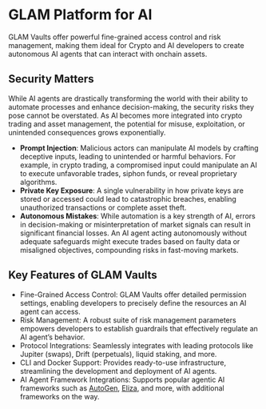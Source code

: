 # GLAM Platform for AI

GLAM Vaults offer powerful fine-grained access control and risk management, making them ideal for Crypto and AI developers to create autonomous AI agents that can interact with onchain assets.&#x20;

## Security Matters

While AI agents are drastically transforming the world with their ability to automate processes and enhance decision-making, the security risks they pose cannot be overstated. As AI becomes more integrated into crypto trading and asset management, the potential for misuse, exploitation, or unintended consequences grows exponentially.

* **Prompt Injection**: Malicious actors can manipulate AI models by crafting deceptive inputs, leading to unintended or harmful behaviors. For example, in crypto trading, a compromised input could manipulate an AI to execute unfavorable trades, siphon funds, or reveal proprietary algorithms.
* **Private Key Exposure**: A single vulnerability in how private keys are stored or accessed could lead to catastrophic breaches, enabling unauthorized transactions or complete asset theft.
* **Autonomous Mistakes**: While automation is a key strength of AI, errors in decision-making or misinterpretation of market signals can result in significant financial losses. An AI agent acting autonomously without adequate safeguards might execute trades based on faulty data or misaligned objectives, compounding risks in fast-moving markets.

## Key Features of GLAM Vaults

* Fine-Grained Access Control: GLAM Vaults offer detailed permission settings, enabling developers to precisely define the resources an AI agent can access.
* Risk Management: A robust suite of risk management parameters empowers developers to establish guardrails that effectively regulate an AI agent’s behavior.
* Protocol Integrations: Seamlessly integrates with leading protocols like Jupiter (swaps), Drift (perpetuals), liquid staking, and more.
* CLI and Docker Support: Provides ready-to-use infrastructure, streamlining the development and deployment of AI agents.
* AI Agent Framework Integrations: Supports popular agentic AI frameworks such as [AutoGen](https://microsoft.github.io/autogen/0.2/), [Eliza](https://github.com/elizaOS/eliza), and more, with additional frameworks on the way.

